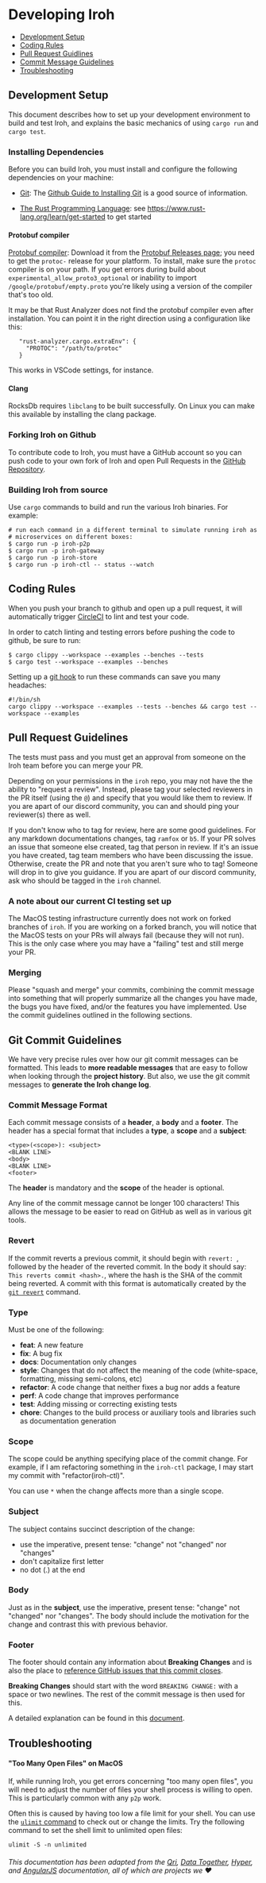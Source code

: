 # Developing Iroh

- [Development Setup](#setup)
- [Coding Rules](#rules)
- [Pull Request Guidlines](#prs)
- [Commit Message Guidelines](#commits)
- [Troubleshooting](#troubleshooting)

## <a name="setup"></a> Development Setup

This document describes how to set up your development environment to build and test Iroh, and
explains the basic mechanics of using `cargo run` and `cargo test`.

### Installing Dependencies

Before you can build Iroh, you must install and configure the following dependencies on your
machine:

- [Git](http://git-scm.com/): The [Github Guide to
  Installing Git][git-setup] is a good source of information.

- [The Rust Programming Language](https://www.rust-lang.org/): see https://www.rust-lang.org/learn/get-started to get started

#### Protobuf compiler

[Protobuf compiler](https://github.com/protocolbuffers/protobuf#protocol-compiler-installation): Download it from the [Protobuf Releases page](https://github.com/protocolbuffers/protobuf/releases); you need to get the `protoc-` release for your platform. To install, make sure the `protoc` compiler is on your path. If you get errors during build about `experimental_allow_proto3_optional` or inability to import `/google/protobuf/empty.proto` you're likely using a version of the compiler that's too old.

It may be that Rust Analyzer does not find the protobuf compiler even after installation. You can point it in the right direction using a configuration like this:

```
   "rust-analyzer.cargo.extraEnv": {
     "PROTOC": "/path/to/protoc"
   }
```

This works in VSCode settings, for instance.

#### Clang

RocksDb requires `libclang` to be built successfully. On Linux you can make this available by installing the clang package.

### Forking Iroh on Github

To contribute code to Iroh, you must have a GitHub account so you can push code to your own
fork of Iroh and open Pull Requests in the [GitHub Repository][github].

### Building Iroh from source

Use `cargo` commands to build and run the various Iroh binaries.
For example:

```shell
# run each command in a different terminal to simulate running iroh as
# microservices on different boxes:
$ cargo run -p iroh-p2p
$ cargo run -p iroh-gateway
$ cargo run -p iroh-store
$ cargo run -p iroh-ctl -- status --watch
```

## <a name="rules"></a> Coding Rules

When you push your branch to github and open up a pull request, it will automatically trigger [CircleCI](https://circleci.com/about/) to lint and test your code.

In order to catch linting and testing errors before pushing the code to github, be sure to run:

```shell
$ cargo clippy --workspace --examples --benches --tests
$ cargo test --workspace --examples --benches
```

Setting up a [git hook][git-hook] to run these commands can save you many headaches:

```shell
#!/bin/sh
cargo clippy --workspace --examples --tests --benches && cargo test --workspace --examples
```

## <a name="prs"></a> Pull Request Guidelines

The tests must pass and you must get an approval from someone on the Iroh team before you can merge your PR.

Depending on your permissions in the `iroh` repo, you may not have the the ability to "request a review". Instead, please tag your selected reviewers in the PR itself (using the `@`) and specify that you would like them to review. If you are apart of our discord community, you can and should ping your reviewer(s) there as well.

If you don't know who to tag for review, here are some good guidelines. For any markdown documentations changes, tag `ramfox` or `b5`. If your PR solves an issue that someone else created, tag that person in review. If it's an issue you have created, tag team members who have been discussing the issue. Otherwise, create the PR and note that you aren't sure who to tag! Someone will drop in to give you guidance. If you are apart of our discord community, ask who should be tagged in the `iroh` channel.

### A note about our current CI testing set up

The MacOS testing infrastructure currently does not work on forked branches of `iroh`. If you are working on a forked branch, you will notice that the MacOS tests on your PRs will always fail (because they will not run). This is the only case where you may have a "failing" test and still merge your PR.

### Merging

Please "squash and merge" your commits, combining the commit message into something that will properly summarize all the changes you have made, the bugs you have fixed, and/or the features you have implemented. Use the commit guidelines outlined in the following sections.

## <a name="commits"></a> Git Commit Guidelines

We have very precise rules over how our git commit messages can be formatted. This leads to **more
readable messages** that are easy to follow when looking through the **project history**. But also,
we use the git commit messages to **generate the Iroh change log**.

### Commit Message Format

Each commit message consists of a **header**, a **body** and a **footer**. The header has a special
format that includes a **type**, a **scope** and a **subject**:

```
<type>(<scope>): <subject>
<BLANK LINE>
<body>
<BLANK LINE>
<footer>
```

The **header** is mandatory and the **scope** of the header is optional.

Any line of the commit message cannot be longer 100 characters! This allows the message to be easier
to read on GitHub as well as in various git tools.

### Revert

If the commit reverts a previous commit, it should begin with `revert: `, followed by the header
of the reverted commit.
In the body it should say: `This reverts commit <hash>.`, where the hash is the SHA of the commit
being reverted.
A commit with this format is automatically created by the [`git revert`][git-revert] command.

### Type

Must be one of the following:

- **feat**: A new feature
- **fix**: A bug fix
- **docs**: Documentation only changes
- **style**: Changes that do not affect the meaning of the code (white-space, formatting, missing
  semi-colons, etc)
- **refactor**: A code change that neither fixes a bug nor adds a feature
- **perf**: A code change that improves performance
- **test**: Adding missing or correcting existing tests
- **chore**: Changes to the build process or auxiliary tools and libraries such as documentation
  generation

### Scope

The scope could be anything specifying place of the commit change. For example, if I am refactoring something in the `iroh-ctl` package, I may start my commit with "refactor(iroh-ctl)".

You can use `*` when the change affects more than a single scope.

### Subject

The subject contains succinct description of the change:

- use the imperative, present tense: "change" not "changed" nor "changes"
- don't capitalize first letter
- no dot (.) at the end

### Body

Just as in the **subject**, use the imperative, present tense: "change" not "changed" nor "changes".
The body should include the motivation for the change and contrast this with previous behavior.

### Footer

The footer should contain any information about **Breaking Changes** and is also the place to
[reference GitHub issues that this commit closes][closing-issues].

**Breaking Changes** should start with the word `BREAKING CHANGE:` with a space or two newlines.
The rest of the commit message is then used for this.

A detailed explanation can be found in this [document][commit-message-format].

[closing-issues]: https://help.github.com/articles/closing-issues-via-commit-messages/
[commit-message-format]: https://docs.google.com/document/d/1QrDFcIiPjSLDn3EL15IJygNPiHORgU1_OOAqWjiDU5Y/edit#
[github]: https://github.com/n0-computer/iroh
[git-revert]: https://git-scm.com/docs/git-revert
[git-setup]: https://help.github.com/articles/set-up-git
[git-hook]: https://git-scm.com/book/en/v2/Customizing-Git-Git-Hooks

## <a name="troubleshooting"> Troubleshooting

#### "Too Many Open Files" on MacOS

If, while running Iroh, you get errors concerning "too many open files", you will need to adjust the number of files your shell process is willing to open. This is particularly common with any `p2p` work.

Often this is caused by having too low a file limit for your shell. You can use the [`ulimit` command](https://ss64.com/osx/ulimit.html) to check out or change the limits. Try the following command to set the shell limit to unlimited open files:

```
ulimit -S -n unlimited
```

###### This documentation has been adapted from the [Qri](https://github.com/qri-io/qri), [Data Together](https://github.com/datatogether/datatogether), [Hyper](https://github.com/zeit/hyper), and [AngularJS](https://github.com/angular/angularJS) documentation, all of which are projects we :heart:
